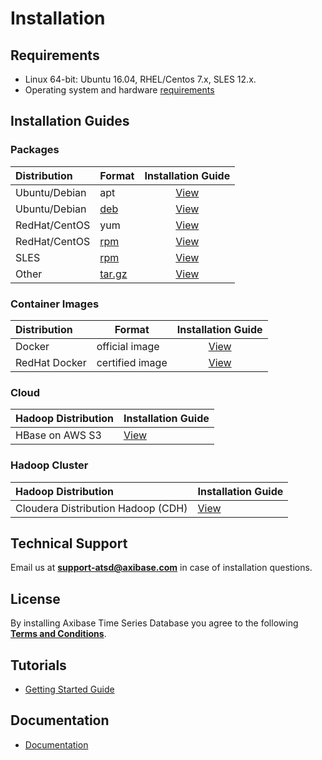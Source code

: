 # Installation

## Requirements

* Linux 64-bit: Ubuntu 16.04, RHEL/Centos 7.x, SLES 12.x.
* Operating system and hardware [requirements](../administration/requirements.md)

## Installation Guides

### Packages

| **Distribution** | **Format** | **Installation Guide** |
| :--- | --- | :---: |
| Ubuntu/Debian | apt | [View](ubuntu-debian-apt.md)|
| Ubuntu/Debian | [deb](https://axibase.com/public/atsd_deb_latest.htm) | [View](ubuntu-debian-deb.md) |
| RedHat/CentOS| yum | [View](redhat-centos-yum.md)|
| RedHat/CentOS| [rpm](https://axibase.com/public/atsd_rpm_latest.htm) | [View](redhat-centos-rpm.md)|
| SLES| [rpm](https://axibase.com/public/atsd_rpm_sles_latest.htm)   | [View](sles-rpm.md)|
| Other | [tar.gz](https://axibase.com/public/atsd_distrib_latest.htm) | [View](other-distributions.md)|

### Container Images

| **Distribution** | **Format** | **Installation Guide** |
| :--- | --- | :---: |
| Docker | official image | [View](docker.md)|
| RedHat Docker | certified image | [View](docker-redhat.md)|

<!--
### Virtual Machines

| **Host** | **Format** | **Installation Guide** |
| :--- | --- | :---: |
| VMware  | [ova](https://axibase.com/public/atsd_ce.ova)  | [View](vmware-esxi-server-vsphere.md)|
| Oracle VirtualBox | [ova](https://axibase.com/public/atsd_ce.ova)  | [View](virtualbox.md)|
-->

### Cloud

| **Hadoop Distribution** | **Installation Guide** |
| :--- | :--- |
| HBase on AWS S3  | [View](aws-emr-s3.md)|

### Hadoop Cluster

| **Hadoop Distribution** | **Installation Guide** |
| :--- | :--- |
| Cloudera Distribution Hadoop (CDH)  | [View](cloudera.md) |

## Technical Support

Email us at **support-atsd@axibase.com** in case of installation questions.

## License

By installing Axibase Time Series Database you agree to the following **[Terms and Conditions](https://axibase.com/wp-content/uploads/2014/12/ATSD-Community-Edition-Software-License.pdf)**.

## Tutorials

* [Getting Started Guide](../tutorials/getting-started.md)

## Documentation

* [Documentation](../README.md#axibase-time-series-database-documentation)
